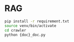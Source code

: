 # RAG

```bash
pip install -r requirement.txt
source venv/bin/activate
cd crawler
python {doc}_doc.py
```
